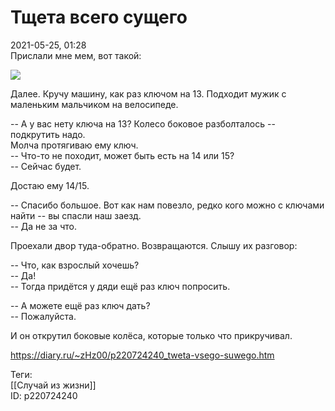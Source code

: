 Тщета всего сущего
===================

   
 2021-05-25, 01:28   
  Прислали мне мем, вот такой:   
   
   [![](https://d.radikal.ru/d18/2105/6f/4d456bdd62dd.jpg)](https://radikal.ru)     
   
 Далее. Кручу машину, как раз ключом на 13. Подходит мужик с маленьким мальчиком на велосипеде.   
   
 -- А у вас нету ключа на 13? Колесо боковое разболталось -- подкрутить надо.   
 Молча протягиваю ему ключ.   
 -- Что-то не походит, может быть есть на 14 или 15?   
 -- Сейчас будет.   
   
 Достаю ему 14/15.   
   
 -- Спасибо большое. Вот как нам повезло, редко кого можно с ключами найти -- вы спасли наш заезд.   
 -- Да не за что.   
   
 Проехали двор туда-обратно. Возвращаются. Слышу их разговор:   
   
 -- Что, как взрослый хочешь?   
 -- Да!   
 -- Тогда придётся у дяди ещё раз ключ попросить.   
   
 -- А можете ещё раз ключ дать?   
 -- Пожалуйста.   
   
 И он открутил боковые колёса, которые только что прикручивал.   
    
 <https://diary.ru/~zHz00/p220724240_tweta-vsego-suwego.htm>   
   
 Теги:   
 [[Случай из жизни]]   
 ID: p220724240